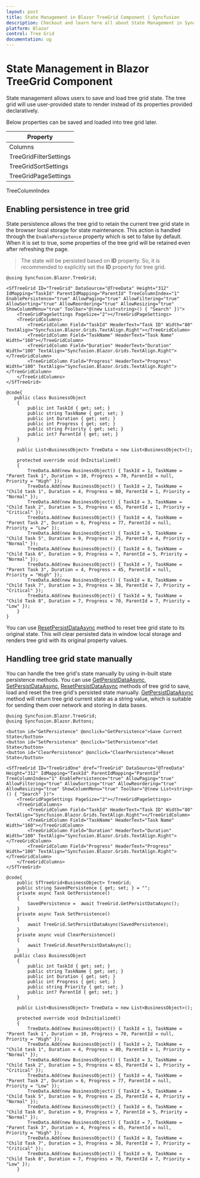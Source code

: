 ```yaml
---
layout: post
title: State Management in Blazor TreeGrid Component | Syncfusion
description: Checkout and learn here all about State Management in Syncfusion Blazor TreeGrid component and more.
platform: Blazor
control: Tree Grid
documentation: ug
---
```


# State Management in Blazor TreeGrid Component

State management allows users to save and load tree grid state. The tree grid will use user-provided state to render instead of its properties provided declaratively.

Below properties can be saved and loaded into tree grid later.

Property|
-----|
Columns |
TreeGridFilterSettings |
TreeGridSortSettings |
TreeGridPageSettings |
TreeColumnIndex

## Enabling persistence in tree grid

State persistence allows the tree grid to retain the current tree grid state in the browser local storage for state maintenance. This action is handled through the `EnablePersistence` property which is set to false by default. When it is set to true, some properties of the tree grid will be retained even after refreshing the page.

> The state will be persisted based on **ID** property. So, it is recommended to explicitly set the **ID** property for tree grid.

```cshtml
@using Syncfusion.Blazor.TreeGrid;

<SfTreeGrid ID="TreeGrid" DataSource="@TreeData" Height="312" IdMapping="TaskId" ParentIdMapping="ParentId" TreeColumnIndex="1" EnablePersistence="true" AllowPaging="true" AllowFiltering="true" AllowSorting="true" AllowReordering="true" AllowResizing="true" ShowColumnMenu="true" Toolbar="@(new List<string>() { "Search" })">
    <TreeGridPageSettings PageSize="2"></TreeGridPageSettings>
    <TreeGridColumns>
        <TreeGridColumn Field="TaskId" HeaderText="Task ID" Width="80" TextAlign="Syncfusion.Blazor.Grids.TextAlign.Right"></TreeGridColumn>
        <TreeGridColumn Field="TaskName" HeaderText="Task Name" Width="160"></TreeGridColumn>
        <TreeGridColumn Field="Duration" HeaderText="Duration" Width="100" TextAlign="Syncfusion.Blazor.Grids.TextAlign.Right"></TreeGridColumn>
        <TreeGridColumn Field="Progress" HeaderText="Progress" Width="100" TextAlign="Syncfusion.Blazor.Grids.TextAlign.Right"></TreeGridColumn>
    </TreeGridColumns>
</SfTreeGrid>

@code{
   public class BusinessObject
    {
        public int TaskId { get; set; }
        public string TaskName { get; set; }
        public int Duration { get; set; }
        public int Progress { get; set; }
        public string Priority { get; set; }
        public int? ParentId { get; set; }
    }

    public List<BusinessObject> TreeData = new List<BusinessObject>();

    protected override void OnInitialized()
    {
        TreeData.Add(new BusinessObject() { TaskId = 1, TaskName = "Parent Task 1", Duration = 10, Progress = 70, ParentId = null, Priority = "High" });
        TreeData.Add(new BusinessObject() { TaskId = 2, TaskName = "Child task 1", Duration = 4, Progress = 80, ParentId = 1, Priority = "Normal" });
        TreeData.Add(new BusinessObject() { TaskId = 3, TaskName = "Child Task 2", Duration = 5, Progress = 65, ParentId = 1, Priority = "Critical" });
        TreeData.Add(new BusinessObject() { TaskId = 4, TaskName = "Parent Task 2", Duration = 6, Progress = 77, ParentId = null, Priority = "Low" });
        TreeData.Add(new BusinessObject() { TaskId = 5, TaskName = "Child Task 5", Duration = 9, Progress = 25, ParentId = 4, Priority = "Normal" });
        TreeData.Add(new BusinessObject() { TaskId = 6, TaskName = "Child Task 6", Duration = 9, Progress = 7, ParentId = 5, Priority = "Normal" });
        TreeData.Add(new BusinessObject() { TaskId = 7, TaskName = "Parent Task 3", Duration = 4, Progress = 45, ParentId = null, Priority = "High" });
        TreeData.Add(new BusinessObject() { TaskId = 8, TaskName = "Child Task 7", Duration = 3, Progress = 38, ParentId = 7, Priority = "Critical" });
        TreeData.Add(new BusinessObject() { TaskId = 9, TaskName = "Child Task 8", Duration = 7, Progress = 70, ParentId = 7, Priority = "Low" });
    }
}
```

You can use [ResetPersistDataAsync](https://https://help.syncfusion.com/cr/blazor/Syncfusion.Blazor.TreeGrid.SfTreeGrid-1.html#Syncfusion_Blazor_TreeGrid_SfTreeGrid_1_ResetPersistDataAsync) method to reset tree grid state to its original state. This will clear persisted data in window local storage and renders tree grid with its original property values.

## Handling tree grid state manually

You can handle the tree grid's state manually by using in-built state persistence methods. You can use [GetPersistDataAsync](https://https://help.syncfusion.com/cr/blazor/Syncfusion.Blazor.TreeGrid.SfTreeGrid-1.html#Syncfusion_Blazor_TreeGrid_SfTreeGrid_1_GetPersistDataAsync), [SetPersistDataAsync](https://https://help.syncfusion.com/cr/blazor/Syncfusion.Blazor.TreeGrid.SfTreeGrid-1.html#Syncfusion_Blazor_TreeGrid_SfTreeGrid_1_SetPersistDataAsync), [ResetPersistDataAsync](https://https://help.syncfusion.com/cr/blazor/Syncfusion.Blazor.TreeGrid.SfTreeGrid-1.html#Syncfusion_Blazor_TreeGrid_SfTreeGrid_1_ResetPersistDataAsync) methods of tree grid to save, load and reset the tree grid's persisted state manually. [GetPersistDataAsync](https://https://help.syncfusion.com/cr/blazor/Syncfusion.Blazor.TreeGrid.SfTreeGrid-1.html#Syncfusion_Blazor_TreeGrid_SfTreeGrid_1_GetPersistDataAsync) method will return tree grid current state as a string value, which is suitable for sending them over network and storing in data bases.

```cshtml
@using Syncfusion.Blazor.TreeGrid;
@using Syncfusion.Blazor.Buttons;

<button id="GetPersistence" @onclick="GetPersistence">Save Current State</button>
<button id="SetPersistence" @onclick="SetPersistence">Set State</button> 
<button id="ClearPersistence" @onclick="ClearPersistence">Reset State</button>

<SfTreeGrid ID="TreeGridOne" @ref="TreeGrid" DataSource="@TreeData" Height="312" IdMapping="TaskId" ParentIdMapping="ParentId" TreeColumnIndex="1" EnablePersistence="true" AllowPaging="true" AllowFiltering="true" AllowSorting="true" AllowReordering="true" AllowResizing="true" ShowColumnMenu="true" Toolbar="@(new List<string>() { "Search" })">
    <TreeGridPageSettings PageSize="2"></TreeGridPageSettings>
    <TreeGridColumns>
        <TreeGridColumn Field="TaskId" HeaderText="Task ID" Width="80" TextAlign="Syncfusion.Blazor.Grids.TextAlign.Right"></TreeGridColumn>
        <TreeGridColumn Field="TaskName" HeaderText="Task Name" Width="160"></TreeGridColumn>
        <TreeGridColumn Field="Duration" HeaderText="Duration" Width="100" TextAlign="Syncfusion.Blazor.Grids.TextAlign.Right"></TreeGridColumn>
        <TreeGridColumn Field="Progress" HeaderText="Progress" Width="100" TextAlign="Syncfusion.Blazor.Grids.TextAlign.Right"></TreeGridColumn>
    </TreeGridColumns>
</SfTreeGrid>

@code{
    public SfTreeGrid<BusinessObject> TreeGrid;
    public string SavedPersistence { get; set; } = "";
    private async Task GetPersistence()  
    {  
        SavedPersistence =  await TreeGrid.GetPersistDataAsync();
    } 
    private async Task SetPersistence()  
    {  
        await TreeGrid.SetPersistDataAsync(SavedPersistence);
    } 
    private async void ClearPersistence()  
    {  
        await TreeGrid.ResetPersistDataAsync();
    }  
   public class BusinessObject
    {
        public int TaskId { get; set; }
        public string TaskName { get; set; }
        public int Duration { get; set; }
        public int Progress { get; set; }
        public string Priority { get; set; }
        public int? ParentId { get; set; }
    }

    public List<BusinessObject> TreeData = new List<BusinessObject>();

    protected override void OnInitialized()
    {
        TreeData.Add(new BusinessObject() { TaskId = 1, TaskName = "Parent Task 1", Duration = 10, Progress = 70, ParentId = null, Priority = "High" });
        TreeData.Add(new BusinessObject() { TaskId = 2, TaskName = "Child task 1", Duration = 4, Progress = 80, ParentId = 1, Priority = "Normal" });
        TreeData.Add(new BusinessObject() { TaskId = 3, TaskName = "Child Task 2", Duration = 5, Progress = 65, ParentId = 1, Priority = "Critical" });
        TreeData.Add(new BusinessObject() { TaskId = 4, TaskName = "Parent Task 2", Duration = 6, Progress = 77, ParentId = null, Priority = "Low" });
        TreeData.Add(new BusinessObject() { TaskId = 5, TaskName = "Child Task 5", Duration = 9, Progress = 25, ParentId = 4, Priority = "Normal" });
        TreeData.Add(new BusinessObject() { TaskId = 6, TaskName = "Child Task 6", Duration = 9, Progress = 7, ParentId = 5, Priority = "Normal" });
        TreeData.Add(new BusinessObject() { TaskId = 7, TaskName = "Parent Task 3", Duration = 4, Progress = 45, ParentId = null, Priority = "High" });
        TreeData.Add(new BusinessObject() { TaskId = 8, TaskName = "Child Task 7", Duration = 3, Progress = 38, ParentId = 7, Priority = "Critical" });
        TreeData.Add(new BusinessObject() { TaskId = 9, TaskName = "Child Task 8", Duration = 7, Progress = 70, ParentId = 7, Priority = "Low" });
    }
```
